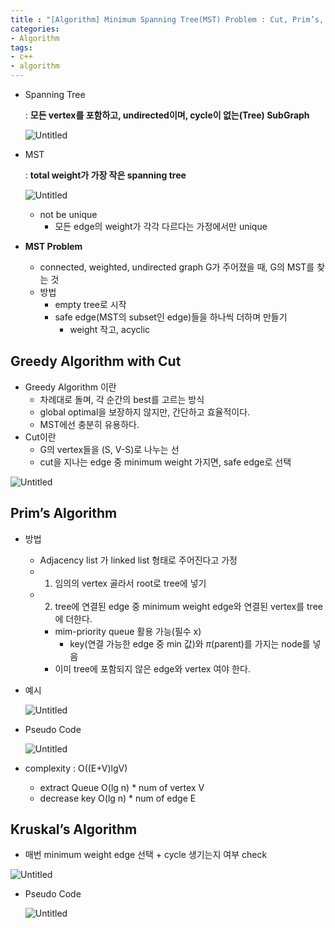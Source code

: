 ```yaml
--- 
title : "[Algorithm] Minimum Spanning Tree(MST) Problem : Cut, Prim’s, Kruskal’s"
categories:
- Algorithm
tags:
- c++
- algorithm
---
```


- Spanning Tree
    
    : **모든 vertex를 포함하고, undirected이며, cycle이 없는(Tree) SubGraph**
    
    ![Untitled](../../assets/images/2023-05-18-minimum-spanning-tree/Untitled.png)
    
- MST
    
    : **total weight가 가장 작은 spanning tree**
    
    ![Untitled](../../assets/images/2023-05-18-minimum-spanning-tree/Untitled%201.png)
    
    - not be unique
        - 모든 edge의 weight가 각각 다르다는 가정에서만 unique

- **MST Problem**
    - connected, weighted, undirected graph G가 주어졌을 때, G의 MST를 찾는 것
    - 방법
        - empty tree로 시작
        - safe edge(MST의 subset인 edge)들을 하나씩 더하며 만들기
            - weight 작고, acyclic

## Greedy Algorithm with Cut

- Greedy Algorithm 이란
    - 차례대로 돌며, 각 순간의 best를 고르는 방식
    - global optimal을 보장하지 않지만, 간단하고 효율적이다.
    - MST에선 충분히 유용하다.
- Cut이란
    - G의 vertex들을 (S, V-S)로 나누는 선
    - cut을 지나는 edge 중 minimum weight 가지면, safe edge로 선택

![Untitled](../../assets/images/2023-05-18-minimum-spanning-tree/Untitled%202.png)

## Prim’s Algorithm

- 방법
    - Adjacency list 가 linked list 형태로 주어진다고 가정
    - 1) 임의의 vertex 골라서 root로 tree에 넣기
    - 2) tree에 연결된 edge 중 minimum weight edge와 연결된 vertex를 tree에 더한다.
        - mim-priority queue 활용 가능(필수 x)
            - key(연결 가능한 edge 중 min 값)와 $\pi$(parent)를 가지는 node를 넣음
        - 이미 tree에 포함되지 않은 edge와 vertex 여야 한다.
- 예시
    
    ![Untitled](../../assets/images/2023-05-18-minimum-spanning-tree/Untitled%203.png)
    
- Pseudo Code
    
    ![Untitled](../../assets/images/2023-05-18-minimum-spanning-tree/Untitled%204.png)
    
- complexity : O((E+V)lgV)
    - extract Queue O(lg n) * num of vertex V
    - decrease key O(lg n) * num of edge E

## Kruskal’s Algorithm

- 매번 minimum weight edge 선택 + cycle 생기는지 여부 check

![Untitled](../../assets/images/2023-05-18-minimum-spanning-tree/Untitled%205.png)

- Pseudo Code
    
    ![Untitled](../../assets/images/2023-05-18-minimum-spanning-tree/Untitled%206.png)